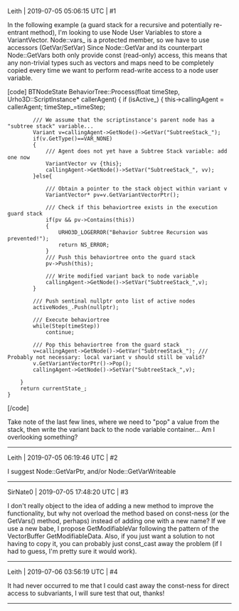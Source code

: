 Leith | 2019-07-05 05:06:15 UTC | #1


In the following example (a guard stack for a recursive and potentially re-entrant method), I'm looking to use Node User Variables to store a VariantVector. Node::vars_ is a protected member, so we have to use accessors (GetVar/SetVar) 
Since Node::GetVar and its counterpart Node::GetVars both only provide const (read-only) access, this means that any non-trivial types such as vectors and maps need to be completely copied every time we want to perform read-write access to a node user variable.

[code]
    BTNodeState BehaviorTree::Process(float timeStep, Urho3D::ScriptInstance* callerAgent)
    {
        if (isActive_)
        {
            this->callingAgent = callerAgent;
            timeStep_=timeStep;

            /// We assume that the scriptinstance's parent node has a "subtree stack" variable...
            Variant v=callingAgent->GetNode()->GetVar("SubtreeStack_");
            if(v.GetType()==VAR_NONE)
            {
                /// Agent does not yet have a Subtree Stack variable: add one now
                VariantVector vv {this};
                callingAgent->GetNode()->SetVar("SubtreeStack_", vv);
            }else{

                /// Obtain a pointer to the stack object within variant v
                VariantVector* pv=v.GetVariantVectorPtr();

                /// Check if this behaviortree exists in the execution guard stack
                if(pv && pv->Contains(this))
                {
                    URHO3D_LOGERROR("Behavior Subtree Recursion was prevented!");
                    return NS_ERROR;
                }
                /// Push this behaviortree onto the guard stack
                pv->Push(this);

                /// Write modified variant back to node variable
                callingAgent->GetNode()->SetVar("SubtreeStack_",v);
            }

            /// Push sentinal nullptr onto list of active nodes
            activeNodes_.Push(nullptr);

            /// Execute behaviortree
            while(Step(timeStep))
                continue;

            /// Pop this behaviortree from the guard stack
            v=callingAgent->GetNode()->GetVar("SubtreeStack_"); /// Probably not necessary: local variant v should still be valid?
            v.GetVariantVectorPtr()->Pop();
            callingAgent->GetNode()->SetVar("SubtreeStack_",v);

        }
        return currentState_;
    }
[/code]

Take note of the last few lines, where we need to "pop" a value from the stack, then write the variant back to the node variable container...
Am I overlooking something?

-------------------------

Leith | 2019-07-05 06:19:46 UTC | #2

I suggest Node::GetVarPtr, and/or Node::GetVarWriteable

-------------------------

SirNate0 | 2019-07-05 17:48:20 UTC | #3

I don't really object to the idea of adding a new method to improve the functionality, but why not overload the method based on const-ness (or the GetVars() method, perhaps) instead of adding one with a new name? If we use a new babe, I propose GetModifiableVar following the pattern of the VectorBuffer GetModifiableData.
Also, if you just want a solution to not having to copy it, you can probably just const_cast away the problem (if I had to guess, I'm pretty sure it would work).

-------------------------

Leith | 2019-07-06 03:56:19 UTC | #4

It had never occurred to me that I could cast away the const-ness for direct access to subvariants, I will sure test that out, thanks!

-------------------------

